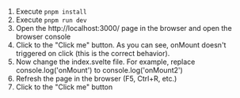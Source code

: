 1. Execute `pnpm install`
2. Execute `pnpm run dev`
3. Open the http://localhost:3000/ page in the browser and open the browser console
4. Click to the "Click me" button. As you can see, onMount doesn't triggered on click (this is the correct behavior).
5. Now change the index.svelte file. For example, replace console.log('onMount') to console.log('onMount2')
6. Refresh the page in the browser (F5, Ctrl+R, etc.)
7. Click to the "Click me" button
